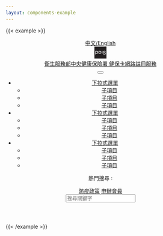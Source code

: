 ```yaml
---
layout: components-example
---
```


{{< example >}}
<header>
  <div class="bg-gray-200">
    <div class="container d-flex justify-content-end">
      <a href="#" class="language-switch">中文/English</a>
    </div>
  </div>
  <nav class="navbar navbar-expand-md navbar-light bg-light">
    <div class="container flex-wrap">
      <a class="navbar-brand d-flex align-items-center" href="#">
        <div>
          <img src="/img/pdis-logo-final-inverse.png" width="32" height="32" alt="logo" class="rounded">
        </div>
        <div class="d-flex align-items-start flex-column">
          <span class="navbar-title h3">衛生服務部中央健康保險署</span>
          <span class="navbar-title h3">健保卡網路註冊服務</span>
        </div>
      </a>
      <button class="navbar-toggler" type="button" data-bs-toggle="collapse" data-bs-target="#navbarSupportedContent" aria-controls="navbarSupportedContent" aria-expanded="false" aria-label="Toggle navigation">
        <span class="navbar-toggler-icon"></span>
      </button>
      <div class="collapse navbar-collapse align-items-end" id="navbarSupportedContent">
        <ul class="navbar-nav me-auto">
          <li class="nav-item dropdown">
            <a class="nav-link dropdown-toggle" href="#" id="navbarDropdown1" role="button" data-bs-toggle="dropdown" aria-expanded="false">
              下拉式選單
            </a>
            <ul class="dropdown-menu" aria-labelledby="navbarDropdown1">
              <li><a class="dropdown-item" href="#">子項目</a></li>
              <li><a class="dropdown-item" href="#">子項目</a></li>
              <li><a class="dropdown-item" href="#">子項目</a></li>
            </ul>
          </li>
          <li class="nav-item dropdown">
            <a class="nav-link dropdown-toggle" href="#" id="navbarDropdown2" role="button" data-bs-toggle="dropdown" aria-expanded="false">
              下拉式選單
            </a>
            <ul class="dropdown-menu" aria-labelledby="navbarDropdown2">
              <li><a class="dropdown-item" href="#">子項目</a></li>
              <li><a class="dropdown-item" href="#">子項目</a></li>
              <li><a class="dropdown-item" href="#">子項目</a></li>
            </ul>
          </li>
          <li class="nav-item dropdown">
            <a class="nav-link dropdown-toggle" href="#" id="navbarDropdown3" role="button" data-bs-toggle="dropdown" aria-expanded="false">
              下拉式選單
            </a>
            <ul class="dropdown-menu" aria-labelledby="navbarDropdown3">
              <li><a class="dropdown-item" href="#">子項目</a></li>
              <li><a class="dropdown-item" href="#">子項目</a></li>
              <li><a class="dropdown-item" href="#">子項目</a></li>
            </ul>
          </li>
        </ul>
        <div>
          <div class="d-flex justify-content-end">
            <p>熱門搜尋 :</p>
            <a href="#">防疫政策</a>
            <a href="#">申辦會員</a>
          </div>
          <div class="input-group">
            <input class="form-control" type="search" placeholder="搜尋關鍵字" aria-label="Search">
            <span class="input-group-text bg-primary text-white"><i class="bi bi-search"></i></span>
          </div>
        </div>
      </div>
    </div>
  </nav>
</header>
{{< /example >}}